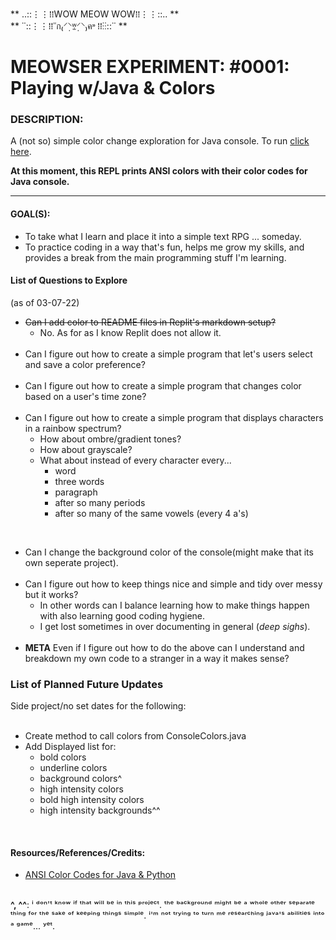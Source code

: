 ** ..::⋮⋮⁞⁞WOW MEOW WOW⁞⁞⋮⋮::.. **<br> 
** ˙˙::⋮⋮⁞⁞˓˓ก₍⸍⸌̣ʷ̣̫⸍̣⸌₎ค˒˒ ⁞⁞⋮⋮::˙˙ **<br> 

<h1>MEOWSER EXPERIMENT: #0001: Playing w/Java & Colors</h1> 

<h3>DESCRIPTION:</h3> 

A (not so) simple color change exploration for Java console. To run [click here](https://replit.com/@meowser/ColorsDukeOne).
<br>

**At this moment, this REPL prints ANSI colors with their color codes for Java console.**

<hr>

<h4>GOAL(S):</h4>

- To take what I learn and place it into a simple text RPG ... someday.
- To practice coding in a way that's fun, helps me grow my skills, and provides a break from the main programming stuff I'm learning. 

<h4>List of Questions to Explore</h4> 
(as of 03-07-22)

<br>

- ~~Can I add color to README files in Replit's markdown setup?~~
  - No. As for as I know Replit does not allow it.
<br><br>
- Can I figure out how to create a simple program that let's users select and save a color preference?
<br><br>
- Can I figure out how to create a simple program that changes color based on a user's time zone?
<br><br>
- Can I figure out how to create a simple program that displays characters in a rainbow spectrum?
  - How about ombre/gradient tones?
  - How about grayscale?
  - What about instead of every character every...
    - word
    - three words
    - paragraph
    - after so many periods
    - after so many of the same vowels (every 4 a's)
  
<br>

- Can I change the background color of the console(might make that its own seperate project).
<br><br>
- Can I figure out how to keep things nice and simple and tidy over messy but it works?
  - In other words can I balance learning how to make things happen with also learning good coding hygiene.
  - I get lost sometimes in over documenting in general (*deep sighs*).
<br><br>
- **META** Even if I figure out how to do the above can I understand and breakdown my own code to a stranger in a way it makes sense?

<h3>List of Planned Future Updates</h3>
Side project/no set dates for the following:
<br><br>

- Create method to call colors from ConsoleColors.java
- Add Displayed list for:
  - bold colors
  - underline colors
  - background colors^
  - high intensity colors
  - bold high intensity colors
  - high intensity backgrounds^^ 

<br>

<h4>Resources/References/Credits:</h4> 

- [ANSI Color Codes for Java & Python](https://www.codegrepper.com/code-examples/java/ansi+colors)
<br><br>


**^, ^^**: ⁱ ᵈᵒⁿ'ᵗ ᵏⁿᵒʷ ⁱᶠ ᵗʰᵃᵗ ʷⁱˡˡ ᵇᵉ ⁱⁿ ᵗʰⁱˢ ᵖʳᵒʲᵉᶜᵗ. ᵗʰᵉ ᵇᵃᶜᵏᵍʳᵒᵘⁿᵈ ᵐⁱᵍʰᵗ ᵇᵉ ᵃ ʷʰᵒˡᵉ ᵒᵗʰᵉʳ ˢᵉᵖᵃʳᵃᵗᵉ ᵗʰⁱⁿᵍ ᶠᵒʳ ᵗʰᵉ ˢᵃᵏᵉ ᵒᶠ ᵏᵉᵉᵖⁱⁿᵍ ᵗʰⁱⁿᵍˢ ˢⁱᵐᵖˡᵉ. ⁱ'ᵐ ⁿᵒᵗ ᵗʳʸⁱⁿᵍ ᵗᵒ ᵗᵘʳⁿ ᵐᵉ ʳᵉˢᵉᵃʳᶜʰⁱⁿᵍ ʲᵃᵛᵃ'ˢ ᵃᵇⁱˡⁱᵗⁱᵉˢ ⁱⁿᵗᵒ ᵃ ᵍᵃᵐᵉ... ʸᵉᵗ. 